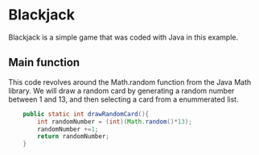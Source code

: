 # Blackjack

Blackjack is a simple game that was coded with Java in this example.


## Main function

This code revolves around the Math.random function from the Java Math library. We will draw a random card by generating a random number between 1 and 13, and then selecting a card from a enummerated list.

```java
    public static int drawRandomCard(){
        int randomNumber = (int)(Math.random()*13);
        randomNumber +=1;
        return randomNumber;
    }
```